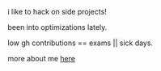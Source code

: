 i like to hack on side projects!

been into optimizations lately.

low gh contributions == exams || sick days.

more about me [here](https://www.dakshk.xyz/)
